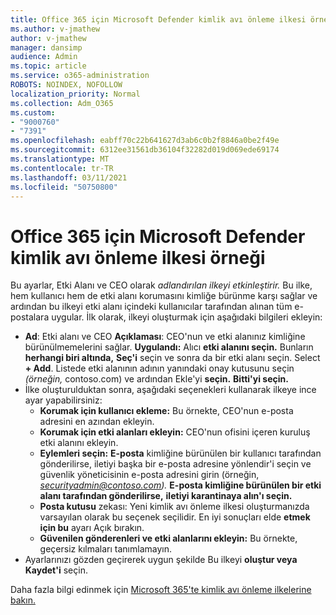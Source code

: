 ```yaml
---
title: Office 365 için Microsoft Defender kimlik avı önleme ilkesi örneği
ms.author: v-jmathew
author: v-jmathew
manager: dansimp
audience: Admin
ms.topic: article
ms.service: o365-administration
ROBOTS: NOINDEX, NOFOLLOW
localization_priority: Normal
ms.collection: Adm_O365
ms.custom:
- "9000760"
- "7391"
ms.openlocfilehash: eabff70c22b641627d3ab6c0b2f8846a0be2f49e
ms.sourcegitcommit: 6312ee31561db36104f32282d019d069ede69174
ms.translationtype: MT
ms.contentlocale: tr-TR
ms.lasthandoff: 03/11/2021
ms.locfileid: "50750800"
---
```

# <a name="example-microsoft-defender-for-office-365-anti-phishing-policy"></a>Office 365 için Microsoft Defender kimlik avı önleme ilkesi örneği

Bu ayarlar, Etki Alanı ve CEO olarak *adlandırılan ilkeyi etkinleştirir.* Bu ilke, hem kullanıcı hem de etki alanı korumasını kimliğe bürünme karşı sağlar ve ardından bu ilkeyi etki alanı içindeki kullanıcılar tarafından alınan tüm e-postalara uygular. İlk olarak, ilkeyi oluşturmak için aşağıdaki bilgileri ekleyin:

- **Ad**: Etki alanı ve CEO **Açıklaması**: CEO'nun ve etki alanınız kimliğine bürünülmemelerini sağlar.
  **Uygulandı:** Alıcı **etki alanını seçin.** Bunların **herhangi biri altında,** **Seç'i** seçin ve sonra da bir etki alanı seçin. Select **+ Add**. Listede etki alanının adının yanındaki onay kutusunu seçin *(örneğin,* contoso.com) ve ardından Ekle'yi **seçin.** **Bitti'yi seçin.**
- İlke oluşturulduktan sonra, aşağıdaki seçenekleri kullanarak ilkeye ince ayar yapabilirsiniz:
  - **Korumak için kullanıcı ekleme:** Bu örnekte, CEO'nun e-posta adresini en azından ekleyin.
  - **Korumak için etki alanları ekleyin:** CEO'nun ofisini içeren kuruluş etki alanını ekleyin.
  - **Eylemleri seçin:** **E-posta** kimliğine bürünülen bir kullanıcı tarafından gönderilirse, iletiyi başka bir e-posta adresine yönlendir'i seçin ve güvenlik yöneticisinin e-posta adresini girin (örneğin, *securityadmin@contoso.com).* **E-posta kimliğine bürünülen bir etki alanı tarafından gönderilirse,** **iletiyi karantinaya alın'ı seçin.**
  - **Posta kutusu** zekası: Yeni kimlik avı önleme ilkesi oluşturmanızda varsayılan olarak bu seçenek seçilidir. En iyi sonuçları elde **etmek için bu** ayarı Açık bırakın.
  - **Güvenilen gönderenleri ve etki alanlarını ekleyin:** Bu örnekte, geçersiz kılmaları tanımlamayın.
- Ayarlarınızı gözden geçirerek uygun şekilde Bu ilkeyi **oluştur veya** **Kaydet'i** seçin.

Daha fazla bilgi edinmek için [Microsoft 365'te kimlik avı önleme ilkelerine bakın.](https://go.microsoft.com/fwlink/?linkid=2092235)
